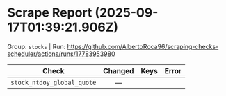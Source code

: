 # Scrape Report (2025-09-17T01:39:21.906Z)

Group: `stocks`  |  Run: https://github.com/AlbertoRoca96/scraping-checks-scheduler/actions/runs/17783953980

| Check | Changed | Keys | Error |
|---|:---:|:--|:--|
| `stock_ntdoy_global_quote` | — |  |  |
